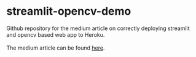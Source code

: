# streamlit-opencv-demo
Github repository for the medium article on correctly deploying streamlit and opencv based web app to Heroku.<br><br>
The medium article can be found <a href="https://medium.com/@RaviBansal7717/deploying-a-streamlit-and-opencv-based-web-application-to-heroku-456691d28c41">here</a>.
